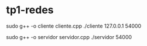 # tp1-redes

sudo g++ -o cliente cliente.cpp
./cliente 127.0.0.1 54000

sudo g++ -o servidor servidor.cpp
./servidor 54000